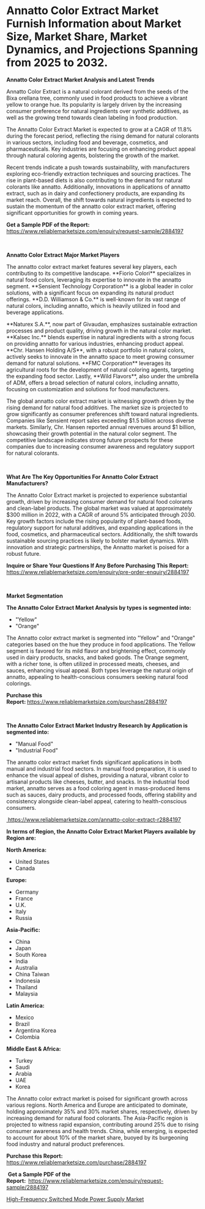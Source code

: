 <p><h1>Annatto Color Extract Market Furnish Information about Market Size, Market Share, Market Dynamics, and Projections Spanning from 2025 to 2032.</h1></p><p><strong>Annatto Color Extract Market Analysis and Latest Trends</strong></p>
<p><p>Annatto Color Extract is a natural colorant derived from the seeds of the Bixa orellana tree, commonly used in food products to achieve a vibrant yellow to orange hue. Its popularity is largely driven by the increasing consumer preference for natural ingredients over synthetic additives, as well as the growing trend towards clean labeling in food production.</p><p>The Annatto Color Extract Market is expected to grow at a CAGR of 11.8% during the forecast period, reflecting the rising demand for natural colorants in various sectors, including food and beverage, cosmetics, and pharmaceuticals. Key industries are focusing on enhancing product appeal through natural coloring agents, bolstering the growth of the market.</p><p>Recent trends indicate a push towards sustainability, with manufacturers exploring eco-friendly extraction techniques and sourcing practices. The rise in plant-based diets is also contributing to the demand for natural colorants like annatto. Additionally, innovations in applications of annatto extract, such as in dairy and confectionery products, are expanding its market reach. Overall, the shift towards natural ingredients is expected to sustain the momentum of the annatto color extract market, offering significant opportunities for growth in coming years.</p></p>
<p><strong>Get a Sample PDF of the Report:&nbsp;</strong> <a href="https://www.reliablemarketsize.com/enquiry/request-sample/2884197?utm_campaign=2307&utm_medium=2&utm_source=Github&utm_content=ia&utm_term=13032025&utm_id=annatto-color-extract">https://www.reliablemarketsize.com/enquiry/request-sample/2884197</a></p>
<p>&nbsp;</p>
<p><strong>Annatto Color Extract Major Market Players</strong></p>
<p><p>The annatto color extract market features several key players, each contributing to its competitive landscape. **Fiorio Colori** specializes in natural food colors, leveraging its expertise to innovate in the annatto segment. **Sensient Technology Corporation** is a global leader in color solutions, with a significant focus on expanding its natural product offerings. **D.D. Williamson & Co.** is well-known for its vast range of natural colors, including annatto, which is heavily utilized in food and beverage applications.</p><p>**Naturex S.A.**, now part of Givaudan, emphasizes sustainable extraction processes and product quality, driving growth in the natural color market. **Kalsec Inc.** blends expertise in natural ingredients with a strong focus on providing annatto for various industries, enhancing product appeal. **Chr. Hansen Holding A/S**, with a robust portfolio in natural colors, actively seeks to innovate in the annatto space to meet growing consumer demand for natural solutions. **FMC Corporation** leverages its agricultural roots for the development of natural coloring agents, targeting the expanding food sector. Lastly, **Wild Flavors**, also under the umbrella of ADM, offers a broad selection of natural colors, including annatto, focusing on customization and solutions for food manufacturers.</p><p>The global annatto color extract market is witnessing growth driven by the rising demand for natural food additives. The market size is projected to grow significantly as consumer preferences shift toward natural ingredients. Companies like Sensient report sales exceeding $1.5 billion across diverse markets. Similarly, Chr. Hansen reported annual revenues around $1 billion, showcasing their growth potential in the natural color segment. The competitive landscape indicates strong future prospects for these companies due to increasing consumer awareness and regulatory support for natural colorants.</p></p>
<p>&nbsp;</p>
<p><strong>What Are The Key Opportunities For Annatto Color Extract Manufacturers?</strong></p>
<p><p>The Annatto Color Extract market is projected to experience substantial growth, driven by increasing consumer demand for natural food colorants and clean-label products. The global market was valued at approximately $300 million in 2022, with a CAGR of around 5% anticipated through 2030. Key growth factors include the rising popularity of plant-based foods, regulatory support for natural additives, and expanding applications in the food, cosmetics, and pharmaceutical sectors. Additionally, the shift towards sustainable sourcing practices is likely to bolster market dynamics. With innovation and strategic partnerships, the Annatto market is poised for a robust future.</p></p>
<p><strong>Inquire or Share Your Questions If Any Before Purchasing This Report:</strong> <a href="https://www.reliablemarketsize.com/enquiry/pre-order-enquiry/2884197?utm_campaign=2307&utm_medium=2&utm_source=Github&utm_content=ia&utm_term=13032025&utm_id=annatto-color-extract">https://www.reliablemarketsize.com/enquiry/pre-order-enquiry/2884197</a></p>
<p>&nbsp;</p>
<p><strong>Market Segmentation</strong></p>
<p><strong>The Annatto Color Extract Market Analysis by types is segmented into:</strong></p>
<p><ul><li>"Yellow"</li><li>"Orange"</li></ul></p>
<p><p>The Annatto color extract market is segmented into "Yellow" and "Orange" categories based on the hue they produce in food applications. The Yellow segment is favored for its mild flavor and brightening effect, commonly used in dairy products, snacks, and baked goods. The Orange segment, with a richer tone, is often utilized in processed meats, cheeses, and sauces, enhancing visual appeal. Both types leverage the natural origin of annatto, appealing to health-conscious consumers seeking natural food colorings.</p></p>
<p><strong>Purchase this Report:&nbsp;</strong><a href="https://www.reliablemarketsize.com/purchase/2884197?utm_campaign=2307&utm_medium=2&utm_source=Github&utm_content=ia&utm_term=13032025&utm_id=annatto-color-extract">https://www.reliablemarketsize.com/purchase/2884197</a></p>
<p>&nbsp;</p>
<p><strong>The Annatto Color Extract Market Industry Research by Application is segmented into:</strong></p>
<p><ul><li>"Manual Food"</li><li>"Industrial Food"</li></ul></p>
<p><p>The annatto color extract market finds significant applications in both manual and industrial food sectors. In manual food preparation, it is used to enhance the visual appeal of dishes, providing a natural, vibrant color to artisanal products like cheeses, butter, and snacks. In the industrial food market, annatto serves as a food coloring agent in mass-produced items such as sauces, dairy products, and processed foods, offering stability and consistency alongside clean-label appeal, catering to health-conscious consumers.</p></p>
<p><a href="https://www.reliablemarketsize.com/annatto-color-extract-r2884197?utm_campaign=2307&utm_medium=2&utm_source=Github&utm_content=ia&utm_term=13032025&utm_id=annatto-color-extract">&nbsp;https://www.reliablemarketsize.com/annatto-color-extract-r2884197</a></p>
<p><strong>In terms of Region, the Annatto Color Extract Market Players available by Region are:</strong></p>
<p>
    <p> <strong> North America: </strong>
        <ul>
            <li>United States</li>
            <li>Canada</li>
        </ul>
        </p> 
    <p> <strong> Europe: </strong>
        <ul>
            <li>Germany</li>
            <li>France</li>
            <li>U.K.</li>
            <li>Italy</li>
            <li>Russia</li>
        </ul>
        </p> 
    <p> <strong> Asia-Pacific: </strong>
        <ul>
            <li>China</li>
            <li>Japan</li>
            <li>South Korea</li>
            <li>India</li>
            <li>Australia</li>
            <li>China Taiwan</li>
            <li>Indonesia</li>
            <li>Thailand</li>
            <li>Malaysia</li>
        </ul>
        </p> 
    <p> <strong> Latin America: </strong>
        <ul>
            <li>Mexico</li>
            <li>Brazil</li>
            <li>Argentina Korea</li>
            <li>Colombia</li>
        </ul>
        </p> 
    <p> <strong> Middle East & Africa: </strong>
        <ul>
            <li>Turkey</li>
            <li>Saudi</li>
            <li>Arabia</li>
            <li>UAE</li>
            <li>Korea</li>
        </ul>
    </p>
    </p>
<p><p>The Annatto color extract market is poised for significant growth across various regions. North America and Europe are anticipated to dominate, holding approximately 35% and 30% market shares, respectively, driven by increasing demand for natural food colorants. The Asia-Pacific region is projected to witness rapid expansion, contributing around 25% due to rising consumer awareness and health trends. China, while emerging, is expected to account for about 10% of the market share, buoyed by its burgeoning food industry and natural product preferences.</p></p>
<p><strong>Purchase this Report: </strong><a href="https://www.reliablemarketsize.com/purchase/2884197?utm_campaign=2307&utm_medium=2&utm_source=Github&utm_content=ia&utm_term=13032025&utm_id=annatto-color-extract">https://www.reliablemarketsize.com/purchase/2884197</a></p>
<p>&nbsp;<strong>Get a Sample PDF of the Report:&nbsp;&nbsp;</strong><a href="https://www.reliablemarketsize.com/enquiry/request-sample/2884197?utm_campaign=2307&utm_medium=2&utm_source=Github&utm_content=ia&utm_term=13032025&utm_id=annatto-color-extract">https://www.reliablemarketsize.com/enquiry/request-sample/2884197</a></p>
<p><strong></strong></p>
<p><p><a href="https://github.com/WashimHussain441/Market-Research-Report-List-1/blob/main/high-frequency-switched-mode-power-supply-market.md?utm_campaign=2307&utm_medium=2&utm_source=Github&utm_content=ia&utm_term=13032025&utm_id=annatto-color-extract">High-Frequency Switched Mode Power Supply Market</a></p></p>